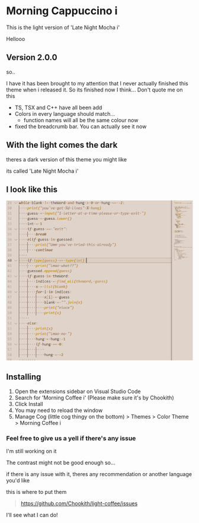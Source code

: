 # Morning Cappuccino i

This is the light version of 'Late Night Mocha i'

Hellooo

## Version 2.0.0

so..

I have it has been brought to my attention that I never actually finished this theme when i released it. So its finished now I think... Don't quote me on this

- TS, TSX and C++ have all been add
- Colors in every language should match...
  - function names will all be the same colour now
- fixed the breadcrumb bar. You can actually see it now

## With the light comes the dark

theres a dark version of this theme you might like

its called 'Late Night Mocha i'

## I look like this

![Morning Cappuccino Example](https://raw.githubusercontent.com/Chookith/light-coffee/main/Images/Morning%20Cappuccino%20Example%201.1.png?token=GHSAT0AAAAAACCE6OK6YRJ3MD6WYN67N47YZCR7U6A)

## Installing

1. Open the extensions sidebar on Visual Studio Code
1. Search for 'Morning Coffee i' (Please make sure it's by Chookith)
1. Click Install
1. You may need to reload the window
1. Manage Cog (little cog thingy on the bottom) > Themes > Color Theme > Morning Coffee i

### Feel free to give us a yell if there's any issue

I'm still working on it

The contrast might not be good enough so...

if there is any issue with it, theres any recommendation or another language you'd like

this is where to put them

> https://github.com/Chookith/light-coffee/issues

I'll see what I can do!
